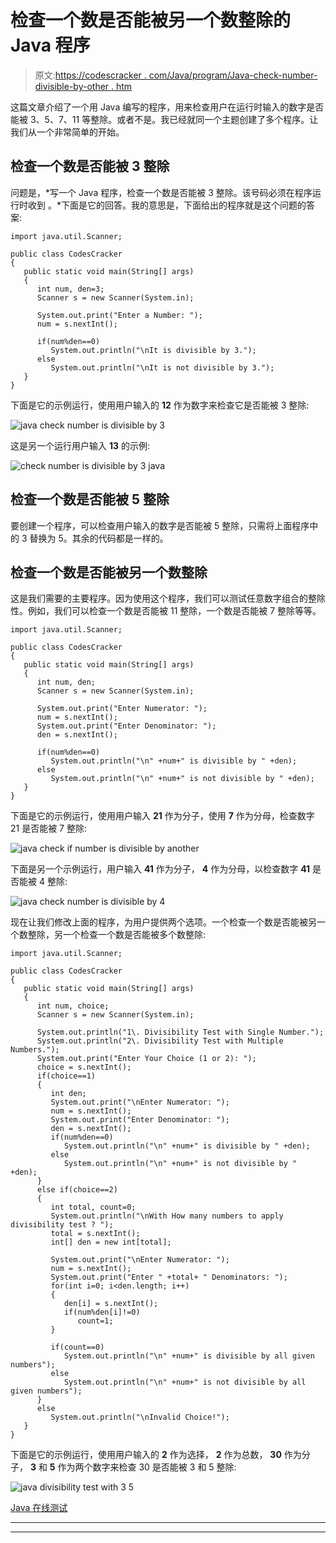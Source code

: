 # 检查一个数是否能被另一个数整除的 Java 程序

> 原文:[https://codescracker . com/Java/program/Java-check-number-divisible-by-other . htm](https://codescracker.com/java/program/java-check-number-divisible-by-another.htm)

这篇文章介绍了一个用 Java 编写的程序，用来检查用户在运行时输入的数字是否能被 3、5、7、11 等整除。或者不是。我已经就同一个主题创建了多个程序。让我们从一个非常简单的开始。

## 检查一个数是否能被 3 整除

问题是，*写一个 Java 程序，检查一个数是否能被 3 整除。该号码必须在程序运行时收到 。*下面是它的回答。我的意思是，下面给出的程序就是这个问题的答案:

```
import java.util.Scanner;

public class CodesCracker
{
   public static void main(String[] args)
   {
      int num, den=3;
      Scanner s = new Scanner(System.in);

      System.out.print("Enter a Number: ");
      num = s.nextInt();

      if(num%den==0)
         System.out.println("\nIt is divisible by 3.");
      else
         System.out.println("\nIt is not divisible by 3.");
   }
}
```

下面是它的示例运行，使用用户输入的 **12** 作为数字来检查它是否能被 3 整除:

![java check number is divisible by 3](../Images/d14646b69083c933e10f388eb517ad5a.png)

这是另一个运行用户输入 **13** 的示例:

![check number is divisible by 3 java](../Images/817fb71c2b616c3ff0c378b5e6f5683d.png)

## 检查一个数是否能被 5 整除

要创建一个程序，可以检查用户输入的数字是否能被 5 整除，只需将上面程序中的 3 替换为 5。其余的代码都是一样的。

## 检查一个数是否能被另一个数整除

这是我们需要的主要程序。因为使用这个程序，我们可以测试任意数字组合的整除性。例如，我们可以检查一个数是否能被 11 整除，一个数是否能被 7 整除等等。

```
import java.util.Scanner;

public class CodesCracker
{
   public static void main(String[] args)
   {
      int num, den;
      Scanner s = new Scanner(System.in);

      System.out.print("Enter Numerator: ");
      num = s.nextInt();
      System.out.print("Enter Denominator: ");
      den = s.nextInt();

      if(num%den==0)
         System.out.println("\n" +num+" is divisible by " +den);
      else
         System.out.println("\n" +num+" is not divisible by " +den);
   }
}
```

下面是它的示例运行，使用用户输入 **21** 作为分子，使用 **7** 作为分母，检查数字 21 是否能被 7 整除:

![java check if number is divisible by another](../Images/d8dcf9d5d38da7d177773321b81cc16b.png)

下面是另一个示例运行，用户输入 **41** 作为分子， **4** 作为分母，以检查数字 **41** 是否能被 4 整除:

![java check number is divisible by 4](../Images/df5cf1d803624c00dbbb1c52d534f2e4.png)

现在让我们修改上面的程序，为用户提供两个选项。一个检查一个数是否能被另一个数整除，另一个检查一个数是否能被多个数整除:

```
import java.util.Scanner;

public class CodesCracker
{
   public static void main(String[] args)
   {
      int num, choice;
      Scanner s = new Scanner(System.in);

      System.out.println("1\. Divisibility Test with Single Number.");
      System.out.println("2\. Divisibility Test with Multiple Numbers.");
      System.out.print("Enter Your Choice (1 or 2): ");
      choice = s.nextInt();
      if(choice==1)
      {
         int den;
         System.out.print("\nEnter Numerator: ");
         num = s.nextInt();
         System.out.print("Enter Denominator: ");
         den = s.nextInt();
         if(num%den==0)
            System.out.println("\n" +num+" is divisible by " +den);
         else
            System.out.println("\n" +num+" is not divisible by " +den);
      }
      else if(choice==2)
      {
         int total, count=0;
         System.out.println("\nWith How many numbers to apply divisibility test ? ");
         total = s.nextInt();
         int[] den = new int[total];

         System.out.print("\nEnter Numerator: ");
         num = s.nextInt();
         System.out.print("Enter " +total+ " Denominators: ");
         for(int i=0; i<den.length; i++)
         {
            den[i] = s.nextInt();
            if(num%den[i]!=0)
               count=1;
         }

         if(count==0)
            System.out.println("\n" +num+" is divisible by all given numbers");
         else
            System.out.println("\n" +num+" is not divisible by all given numbers");
      }
      else
         System.out.println("\nInvalid Choice!");
   }
}
```

下面是它的示例运行，使用用户输入的 **2** 作为选择， **2** 作为总数， **30** 作为分子， **3** 和 **5** 作为两个数字来检查 30 是否能被 3 和 5 整除:

![java divisibility test with 3 5](../Images/8551ebefc3edae86eca9c172fcb5526e.png)

[Java 在线测试](/exam/showtest.php?subid=1)

* * *

* * *